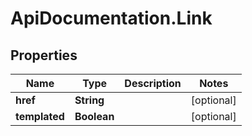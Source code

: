 # ApiDocumentation.Link

## Properties

Name | Type | Description | Notes
------------ | ------------- | ------------- | -------------
**href** | **String** |  | [optional] 
**templated** | **Boolean** |  | [optional] 


